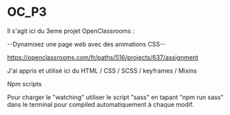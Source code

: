 # OC_P3

Il s'agit ici du 3eme projet OpenClassrooms : 

--Dynamisez une page web avec des animations CSS--

https://openclassrooms.com/fr/paths/516/projects/637/assignment

J'ai appris et utilisé ici du HTML / CSS / SCSS / keyframes / Mixins


Npm scripts

Pour charger le "watching" utiliser le script "sass" en tapant "npm run sass" dans le terminal pour compiled automatiquement à chaque modif.